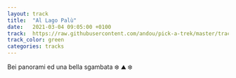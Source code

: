 ```yaml
---
layout: track
title:  "Al Lago Palù"
date:   2021-03-04 09:05:00 +0100
track:  https://raw.githubusercontent.com/andou/pick-a-trek/master/tracks/20201230_Lago_Palù.gpx
track_color: green
categories: tracks
---
```


Bei panorami ed una bella sgambata :snowflake: :mountain: :snowflake: